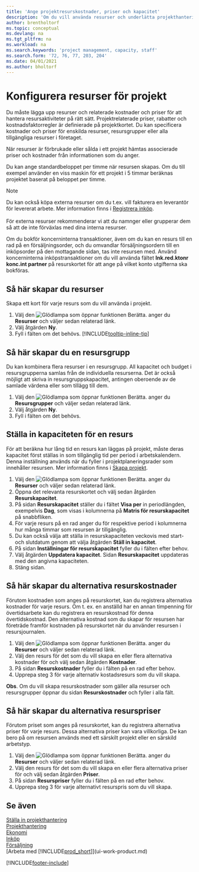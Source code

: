 ```yaml
---
title: 'Ange projektresurskostnader, priser och kapacitet'
description: 'Om du vill använda resurser och underlätta projekthantering, specificera kostnader och priser för enskilda resurser eller resursgrupper och ange en resurskapacitet.'
author: brentholtorf
ms.topic: conceptual
ms.devlang: na
ms.tgt_pltfrm: na
ms.workload: na
ms.search.keywords: 'project management, capacity, staff'
ms.search.form: '72, 76, 77, 203, 204'
ms.date: 04/01/2021
ms.author: bholtorf
---
```

# Konfigurera resurser för projekt

Du måste lägga upp resurser och relaterade kostnader och priser för att hantera resursaktiviteter på rätt sätt. Projektrelaterade priser, rabatter och kostnadsfaktorregler är definierade på projektkortet. Du kan specificera kostnader och priser för enskilda resurser, resursgrupper eller alla tillgängliga resurser i företaget.

När resurser är förbrukade eller sålda i ett projekt hämtas associerade priser och kostnader från informationen som du anger.

Du kan ange standardbeloppet per timme när resursen skapas. Om du till exempel använder en viss maskin för ett projekt i 5 timmar beräknas projektet baserat på beloppet per timme.

> [!NOTE]
> Du kan också köpa externa resurser om du t.ex. vill fakturera en leverantör för levererat arbete. Mer information finns i [Registrera inköp](purchasing-how-record-purchases.md).<br /><br />
> För externa resurser rekommenderar vi att du namnger eller grupperar dem så att de inte förväxlas med dina interna resurser.
>  
> Om du bokför koncerninterna transaktioner, även om du kan en resurs till en rad på en försäljningsorder, och du omvandlar försäljningsordern till en inköpsorder på den mottagande sidan, tas inte resursen med. Använd koncerninterna inköpstransaktioner om du vill använda fältet **Ink.red.ktonr konc.int partner** på resurskortet för att ange på vilket konto utgifterna ska bokföras.

## Så här skapar du resurser

Skapa ett kort för varje resurs som du vill använda i projekt.

1. Välj den ![Glödlampa som öppnar funktionen Berätta.](media/ui-search/search_small.png "Berätta för mig vad du vill göra") anger du **Resurser** och väljer sedan relaterad länk.
2. Välj åtgärden **Ny**.
3. Fyll i fälten om det behövs. [!INCLUDE[tooltip-inline-tip](includes/tooltip-inline-tip_md.md)]  

## Så här skapar du en resursgrupp

Du kan kombinera flera resurser i en resursgrupp. All kapacitet och budget i resursgrupperna samlas från de individuella resurserna. Det är också möjligt att skriva in resursgruppskapacitet, antingen oberoende av de samlade värdena eller som tillägg till dem.

1. Välj den ![Glödlampa som öppnar funktionen Berätta.](media/ui-search/search_small.png "Berätta vad du vill göra") anger du **Resursgrupper** och väljer sedan relaterad länk.
2. Välj åtgärden **Ny**.
3. Fyll i fälten om det behövs.

## Ställa in kapaciteten för en resurs

För att beräkna hur lång tid en resurs kan läggas på projekt, måste deras kapacitet först ställas in som tillgänglig tid per period i arbetskalendern. Denna inställning används när du fyller i projektplaneringsrader som innehåller resursen. Mer information finns i [Skapa projekt](projects-how-create-jobs.md).

1. Välj den ![Glödlampa som öppnar funktionen Berätta.](media/ui-search/search_small.png "Berätta vad du vill göra") anger du **Resurser** och väljer sedan relaterad länk.
2. Öppna det relevanta resurskortet och välj sedan åtgärden **Resurskapacitet**.
3. På sidan **Resurskapacitet** ställer du i fältet **Visa per** in periodlängden, exempelvis **Dag**, som visas i kolumnerna på **Matris för resurskapacitet** på snabbfliken.
4. För varje resurs på en rad anger du för respektive period i kolumnerna hur många timmar som resursen är tillgänglig.
5. Du kan också välja att ställa in resurskapaciteten veckovis med start- och slutdatum genom att välja åtgärden **Ställ in kapacitet**.
6. På sidan **Inställningar för resurskapacitet** fyller du i fälten efter behov.
7. Välj åtgärden **Uppdatera kapacitet**. Sidan **Resurskapacitet** uppdateras med den angivna kapaciteten.
8. Stäng sidan.

## Så här skapar du alternativa resurskostnader

Förutom kostnaden som anges på resurskortet, kan du registrera alternativa kostnader för varje resurs. Om t. ex. en anställd har en annan timpenning för övertidsarbete kan du registrera en resurskostnad för denna övertidskostnad. Den alternativa kostnad som du skapar för resursen har företräde framför kostnaden på resurskortet när du använder resursen i resursjournalen.

1. Välj den ![Glödlampa som öppnar funktionen Berätta.](media/ui-search/search_small.png "Berätta vad du vill göra") anger du **Resurser** och väljer sedan relaterad länk.  
2. Välj den resurs för det som du vill skapa en eller flera alternativa kostnader för och välj sedan åtgärden **Kostnader**.  
3. På sidan **Resurskostnader** fyller du i fälten på en rad efter behov.  
4. Upprepa steg 3 för varje alternativ kostadsresurs som du vill skapa.

**Obs**. Om du vill skapa resurskostnader som gäller alla resurser och resursgrupper öppnar du sidan  **Resurskostnader** och fyller i alla fält.

## Så här skapar du alternativa resurspriser

Förutom priset som anges på resurskortet, kan du registrera alternativa priser för varje resurs. Dessa alternativa priser kan vara villkorliga. De kan bero på om resursen används med ett särskilt projekt eller en särskild arbetstyp.

1. Välj den ![Glödlampa som öppnar funktionen Berätta.](media/ui-search/search_small.png "Berätta vad du vill göra") anger du **Resurser** och väljer sedan relaterad länk.
2. Välj den resurs för det som du vill skapa en eller flera alternativa priser för och välj sedan åtgärden **Priser**.
3. På sidan **Resurspriser** fyller du i fälten på en rad efter behov.
4. Upprepa steg 3 för varje alternativt resurspris som du vill skapa.

## Se även

[Ställa in projekthantering](projects-setup-projects.md)  
[Projekthantering](projects-manage-projects.md)  
[Ekonomi](finance.md)  
[Inköp](purchasing-manage-purchasing.md)  
[Försäljning](sales-manage-sales.md)  
[Arbeta med [!INCLUDE[prod_short](includes/prod_short.md)]](ui-work-product.md)  


[!INCLUDE[footer-include](includes/footer-banner.md)]
